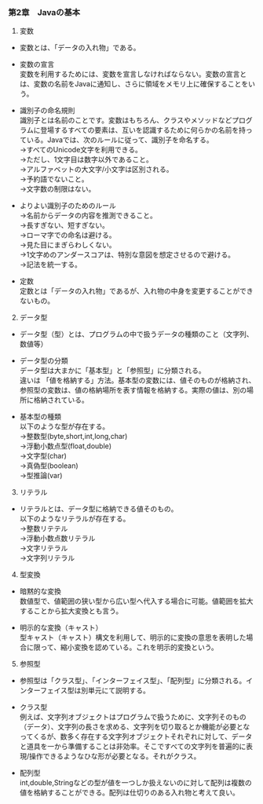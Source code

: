 

### 第2章　Javaの基本

1. 変数
* 変数とは、「データの入れ物」である。  
* 変数の宣言  
  変数を利用するためには、変数を宣言しなければならない。変数の宣言とは、変数の名前をJavaに通知し、さらに領域をメモリ上に確保することをいう。  
 
* 識別子の命名規則  
識別子とは名前のことです。変数はもちろん、クラスやメソッドなどプログラムに登場するすべての要素は、互いを認識するために何らかの名前を持っている。Javaでは、次のルールに従って、識別子を命名する。  
→すべてのUnicode文字を利用できる。  
→ただし、1文字目は数字以外であること。  
→アルファベットの大文字/小文字は区別される。  
→予約語でないこと。  
→文字数の制限はない。  
* よりよい識別子のためのルール  
→名前からデータの内容を推測できること。  
→長すぎない、短すぎない。  
→ローマ字での命名は避ける。  
→見た目にまぎらわしくない。  
→1文字めのアンダースコアは、特別な意図を想定させるので避ける。  
→記法を統一する。  
  
* 定数  
定数とは「データの入れ物」であるが、入れ物の中身を変更することができないもの。
  
2. データ型
* データ型（型）とは、プログラムの中で扱うデータの種類のこと（文字列、数値等）  

* データ型の分類  
データ型は大まかに「基本型」と「参照型」に分類される。  
違いは 「値を格納する」方法。基本型の変数には、値そのものが格納され、参照型の変数は、値の格納場所を表す情報を格納する。実際の値は、別の場所に格納されている。  
* 基本型の種類  
以下のような型が存在する。  
→整数型(byte,short,int,long,char)  
→浮動小数点型(float,double)  
→文字型(char)  
→真偽型(boolean)  
→型推論(var)  

3. リテラル
* リテラルとは、データ型に格納できる値そのもの。  
以下のようなリテラルが存在する。  
→整数リテテル  
→浮動小数点数リテラル  
→文字リテラル  
→文字列リテラル  

4. 型変換
* 暗黙的な変換  
数値型で、値範囲の狭い型から広い型へ代入する場合に可能。値範囲を拡大することから拡大変換とも言う。  

* 明示的な変換（キャスト）  
型キャスト（キャスト）構文を利用して、明示的に変換の意思を表明した場合に限って、縮小変換を認めている。これを明示的変換という。  

5. 参照型
* 参照型は「クラス型」、「インターフェイス型」、「配列型」に分類される。インターフェイス型は別単元にて説明する。  

* クラス型  
例えば、文字列オブジェクトはプログラムで扱うために、文字列そのもの（データ）、文字列の長さを求める、文字列を切り取るとか機能が必要となってくるが、数多く存在する文字列オブジェクトそれぞれに対して、データと道具を一から準備することは非効率。そこですべての文字列を普遍的に表現/操作できるようなひな形が必要となる。それがクラス。  

* 配列型  
int,double,Stringなどの型が値を一つしか扱えないのに対して配列は複数の値を格納することができる。配列は仕切りのある入れ物と考えて良い。  
 



